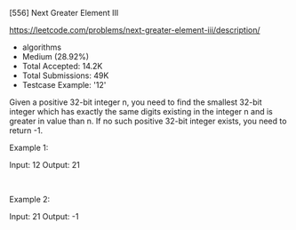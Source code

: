 [556] Next Greater Element III  

https://leetcode.com/problems/next-greater-element-iii/description/

* algorithms
* Medium (28.92%)
* Total Accepted:    14.2K
* Total Submissions: 49K
* Testcase Example:  '12'

Given a positive 32-bit integer n, you need to find the smallest 32-bit integer which has exactly the same digits existing in the integer n and is greater in value than n. If no such positive 32-bit integer exists, you need to return -1.

Example 1:


Input: 12
Output: 21


 

Example 2:


Input: 21
Output: -1


 

